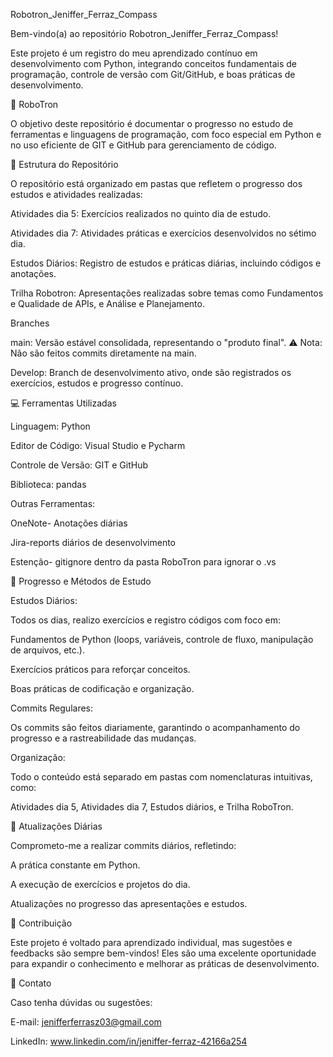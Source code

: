 ﻿Robotron_Jeniffer_Ferraz_Compass

Bem-vindo(a) ao repositório Robotron_Jeniffer_Ferraz_Compass!

Este projeto é um registro do meu aprendizado contínuo em desenvolvimento com Python, integrando conceitos fundamentais de programação, controle de versão com Git/GitHub, e boas práticas de desenvolvimento.

🤖 RoboTron

O objetivo deste repositório é documentar o progresso no estudo de ferramentas e linguagens de programação, com foco especial em Python e no uso eficiente de GIT e GitHub para gerenciamento de código.

📂 Estrutura do Repositório

O repositório está organizado em pastas que refletem o progresso dos estudos e atividades realizadas:

Atividades dia 5: Exercícios realizados no quinto dia de estudo.

Atividades dia 7: Atividades práticas e exercícios desenvolvidos no sétimo dia.

Estudos Diários: Registro de estudos e práticas diárias, incluindo códigos e anotações.

Trilha Robotron: Apresentações realizadas sobre temas como Fundamentos e Qualidade de APIs, e Análise e Planejamento.

Branches

main: Versão estável consolidada, representando o "produto final". ⚠ Nota: Não são feitos commits diretamente na main.

Develop: Branch de desenvolvimento ativo, onde são registrados os exercícios, estudos e progresso contínuo.

💻 Ferramentas Utilizadas

Linguagem: Python

Editor de Código: Visual Studio e Pycharm

Controle de Versão: GIT e GitHub

 Biblioteca: pandas 

Outras Ferramentas:

   OneNote- Anotações diárias

   Jira-reports diários de desenvolvimento
       
   Estenção- gitignore dentro da pasta RoboTron para ignorar o .vs
   

🚀 Progresso e Métodos de Estudo

Estudos Diários:

Todos os dias, realizo exercícios e registro códigos com foco em:

Fundamentos de Python (loops, variáveis, controle de fluxo, manipulação de arquivos, etc.).

Exercícios práticos para reforçar conceitos.

Boas práticas de codificação e organização.

Commits Regulares:

Os commits são feitos diariamente, garantindo o acompanhamento do progresso e a rastreabilidade das mudanças.

Organização:

Todo o conteúdo está separado em pastas com nomenclaturas intuitivas, como:

Atividades dia 5, Atividades dia 7, Estudos diários, e Trilha RoboTron.


🚀 Atualizações Diárias

Comprometo-me a realizar commits diários, refletindo:

A prática constante em Python.

A execução de exercícios e projetos do dia.

Atualizações no progresso das apresentações e estudos.

🤝 Contribuição

Este projeto é voltado para aprendizado individual, mas sugestões e feedbacks são sempre bem-vindos! Eles são uma excelente oportunidade para expandir o conhecimento e melhorar as práticas de desenvolvimento.

📧 Contato

Caso tenha dúvidas ou sugestões:

E-mail: jenifferferrasz03@gmail.com

LinkedIn: www.linkedin.com/in/jeniffer-ferraz-42166a254